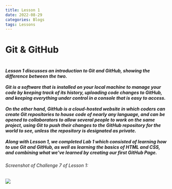 ```yaml
---
title: Lesson 1
date: 2022-08-29
categories: Blogs
tags: Lessons
---
```


<h1> Git & GitHub <h1>
<h5>Lesson 1 discusses an introduction to Git and GitHub, showing the difference
between the two. <br> <br>
Git is a software that is installed on your local
machine to manage your code by keeping track of its history,
uploading code changes to GitHub, and keeping everything under control
in a console that is easy to access. <br> <br>
On the other hand, GitHub is a cloud-hosted website in which
coders can create Git repositories to house code of nearly
any language, and can be opened to collaborators to
allow several people to work on the same project,
using Git to push their changes to the GitHub repository for
the world to see, unless the repository is designated as private. <br><br>
Along with Lesson 1, we completed Lab 1 which consisted of
learning how to use Git and GitHub, as well as learning
the basics of HTML and CSS, and combining what we've learned
by creating our first GitHub Page.<h5>

<h6>Screenshot of Challenge 7 of Lesson 1:<h6>
<img src="../../!pictures/Lesson-1-Challenge-7.png"/>